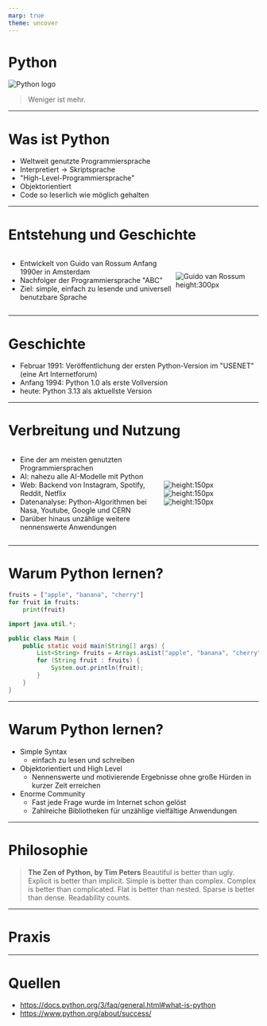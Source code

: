 ```yaml
---
marp: true
theme: uncover
---
```


# Python
![Python logo](https://www.python.org/static/img/python-logo-large.c36dccadd999.png)
> Weniger ist mehr.

---
# Was ist Python
- Weltweit genutzte Programmiersprache
- Interpretiert -> Skriptsprache
- "High-Level-Programmiersprache"
- Objektorientiert
- Code so leserlich wie möglich gehalten

---
# Entstehung und Geschichte

<div class="flex">
<div>

- Entwickelt von Guido van Rossum Anfang 1990er in Amsterdam
- Nachfolger der Programmiersprache "ABC"
- Ziel: simple, einfach zu lesende und universell benutzbare Sprache

</div>
<div>

![Guido van Rossum height:300px](https://upload.wikimedia.org/wikipedia/commons/c/c6/Guido_van_Rossum.jpg)

</div>
</div>

---
# Geschichte
- Februar 1991: Veröffentlichung der ersten Python-Version im "USENET" (eine Art Internetforum)
- Anfang 1994: Python 1.0 als erste Vollversion
- heute: Python 3.13 als aktuellste Version

---
# Verbreitung und Nutzung
<div class="flex">
<div>

- Eine der am meisten genutzten Programmiersprachen
- AI: nahezu alle AI-Modelle mit Python
- Web: Backend von Instagram, Spotify, Reddit, Netflix
- Datenanalyse: Python-Algorithmen bei Nasa, Youtube, Google und CERN
- Darüber hinaus unzählige weitere nennenswerte Anwendungen

</div>
<div>

![height:150px](https://upload.wikimedia.org/wikipedia/commons/0/0c/Netflix_2015_N_logo.svg)
![height:150px](https://upload.wikimedia.org/wikipedia/commons/c/c1/Google_%22G%22_logo.svg)
![height:150px](https://upload.wikimedia.org/wikipedia/commons/e/e5/NASA_logo.svg)

</div>
</div>

---
# Warum Python lernen?

```python
fruits = ["apple", "banana", "cherry"]
for fruit in fruits:
    print(fruit)
```

```java
import java.util.*;

public class Main {
    public static void main(String[] args) {
        List<String> fruits = Arrays.asList("apple", "banana", "cherry");
        for (String fruit : fruits) {
            System.out.println(fruit);
        }
    }
}
```

---
# Warum Python lernen?
- Simple Syntax
    - einfach zu lesen und schreiben
- Objektorientiert und High Level
    - Nennenswerte und motivierende Ergebnisse ohne große Hürden in kurzer Zeit erreichen
- Enorme Community
    - Fast jede Frage wurde im Internet schon gelöst
    - Zahlreiche Bibliotheken für unzählige vielfältige Anwendungen

---
# Philosophie
> **The Zen of Python, by Tim Peters**
> Beautiful is better than ugly.
> Explicit is better than implicit.
> Simple is better than complex.
> Complex is better than complicated.
> Flat is better than nested.
> Sparse is better than dense.
> Readability counts.

---
# Praxis

---
# Quellen
- https://docs.python.org/3/faq/general.html#what-is-python
- https://www.python.org/about/success/

<style>
.flex {
    display: flex;
    justify-content: space-between;
    align-items: center;
}
</style>
